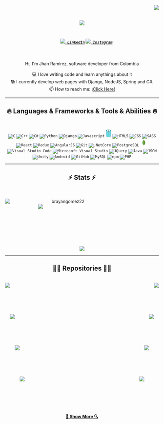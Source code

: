 <img align="right" src="https://visitor-badge.laobi.icu/badge?page_id=desksoul29.desksoul29">

<h1 align="center">
  <a href="https://git.io/typing-svg">
    <img src="https://readme-typing-svg.herokuapp.com/?lines=Hello,+There!+👋;This+is+Brayan+Gómez....;Nice+to+meet+you!&center=true&size=30">
  </a>
</h1>

<h5 align="center">
  <code>
    <a href="https://www.linkedin.com/in/jhan-ramirez-78619513b/" title="LinkedIn Profile"><img width="22" src="https://github.com/brayangomez22/brayangomez22/blob/main/images/linkedin.svg"> LinkedIn</a></code>
  <code><a href="https://www.instagram.com/jhan.rami29/" title="Instagram Profile"><img width="22" src="https://github.com/brayangomez22/brayangomez22/blob/main/images/instagram.svg"> Instagram</a></code>
</h5>
<br>
<p align="center">
  Hi, I'm Jhan Ramirez, software developer from Colombia
  <br>
  <br>
  💻 I love writing code and learn anythings about it
  <br>
  📚 I currently develop web pages with Django, NodeJS, Spring and C#.
  <br>
  📫 How to reach me: <a href="mailto: jhannavarro2001@gmail.com">¡Click Here!</a>
</p>

<hr>
<h2 align="center">🔥 Languages & Frameworks & Tools & Abilities 🔥</h2>
<br>
<p align="center">
  <code><img title="C" height="25" src="https://github.com/brayangomez22/brayangomez22/blob/main/images/c.svg"></code>
  <code><img title="C++" height="25" src="https://github.com/brayangomez22/brayangomez22/blob/main/images/cpp.svg"></code>
  <code><img title="C#" height="25" src="https://github.com/brayangomez22/brayangomez22/blob/main/images/cSharp.svg"></code>
  <code><img title="Python" height="25" src="https://github.com/brayangomez22/brayangomez22/blob/main/images/python-original.svg"></code>
  <code><img title="Django" height="25" src="https://github.com/brayangomez22/brayangomez22/blob/main/images/django.png"></code>
  <code><img title="Javascript" height="25" src="https://github.com/brayangomez22/brayangomez22/blob/main/images/javascript.svg"></code>
  <code><img title="GO" height="25" src="https://github.com/DeskSoul29/desksoul29/blob/main/images/go.png"></code>
  <code><img title="HTML5" height="25" src="https://github.com/brayangomez22/brayangomez22/blob/main/images/html5.svg"></code>
  <code><img title="CSS" height="25" src="https://github.com/brayangomez22/brayangomez22/blob/main/images/css.svg"></code>
  <code><img title="SASS" height="25" src="https://github.com/brayangomez22/brayangomez22/blob/main/images/sass.svg"></code>
  <code><img title="React" height="25" src="https://github.com/brayangomez22/brayangomez22/blob/main/images/react-original.svg"></code>
  <code><img title="Redux" height="25" src="https://github.com/brayangomez22/brayangomez22/blob/main/images/redux.svg"></code>
  <code><img title="AngularJS" height="25" src="https://github.com/brayangomez22/brayangomez22/blob/main/images/angularjs.png"></code>
  <code><img title="Git" height="25" src="https://github.com/brayangomez22/brayangomez22/blob/main/images/git-original.svg"></code>
  <code><img title=".NetCore" height="25" src="https://github.com/brayangomez22/brayangomez22/blob/main/images/dotnetcore.svg"></code>
  <code><img title="PostgreSQL" height="25" src="https://github.com/brayangomez22/brayangomez22/blob/main/images/postgresql.svg"></code>
  <code><img title="MongoDB" height="25" src="https://github.com/DeskSoul29/desksoul29/blob/main/images/mongodb.svg"></code>
  <code><img title="Visual Studio Code" height="25" src="https://github.com/brayangomez22/brayangomez22/blob/main/images/vscode.png"></code>
  <code><img title="Microsoft Visual Studio" height="25" src="https://github.com/brayangomez22/brayangomez22/blob/main/images/visualstudio.png"></code>
  <code><img title="JQuery" height="25" src="https://github.com/brayangomez22/brayangomez22/blob/main/images/jquery-original.svg"></code>
  <code><img title="Java" height="25" src="https://github.com/brayangomez22/brayangomez22/blob/main/images/java-original.svg"></code>
  <code><img title="JSON" height="25" src="https://github.com/brayangomez22/brayangomez22/blob/main/images/json.svg"></code>
  <code><img title="Unity" height="25" src="https://github.com/brayangomez22/brayangomez22/blob/main/images/unity3d.svg"></code>
  <code><img title="Android" height="25" src="https://github.com/brayangomez22/brayangomez22/blob/main/images/android.svg"></code>
  <code><img title="GitHub" height="25" src="https://github.com/brayangomez22/brayangomez22/blob/main/images/github.svg"></code>
  <code><img title="MySQL" height="25" src="https://github.com/brayangomez22/brayangomez22/blob/main/images/mysql.svg"></code>
  <code><img title="npm" height="25" src="https://github.com/brayangomez22/brayangomez22/blob/main/images/npm.svg"></code>
  <code><img title="PHP" height="25" src="https://github.com/brayangomez22/brayangomez22/blob/main/images/php.svg"></code>
</p>
<hr>

<h2 align="center">⚡ Stats ⚡</h2>
<br>
<p align=center>
  <div align=center>
    <a href="https://github.com/denvercoder1/github-readme-streak-stats" title="Go to Source">
      <img align="left" width=396 src="https://github-readme-streak-stats.herokuapp.com/?user=brayangomez22&theme=react&border=61dafb&hide_border=true" alt="brayangomez22" />
    </a>
    <a href="https://github.com/anuraghazra/github-readme-stats" title="Go to Source">
      <img align="right" width=396 src="https://github-readme-stats.vercel.app/api?username=brayangomez22&show_icons=true&theme=react&border_color=61dafb&hide_border=true" />
    </a>
  </div>
  <br><br><br><br><br><br><br><br><br>
  <div align=center>
    <a href="https://github.com/anuraghazra/github-readme-stats">
      <img width=325 align="center" src="https://github-readme-stats.vercel.app/api/top-langs/?username=brayangomez22&hide=c%23,powershell,Mathematica,Ruby,Objective-C,Objective-C%2b%2b,Cuda&title_color=61dafb&text_color=ffffff&icon_color=61dafb&bg_color=20232a&langs_count=8&layout=compact&border_color=61dafb&hide_border=true" />
    </a>
  </div>
</p>

<hr>

<h2 align="center">👨‍💻 Repositories 👨‍💻</h2>
<br>
<div width="100%" align="center">
  <a align="left" href="https://github.com/brayangomez22/TeamOne" title="TeamOne"><img align="left" height="115" src="https://github-readme-stats.vercel.app/api/pin/?username=brayangomez22&repo=TeamOne&theme=react&border_color=61dafb&border_radius=10"></a><a align="right" href="https://github.com/brayangomez22/sofka-hub" title="SofkaHub"><img align="right" height="115" src="https://github-readme-stats.vercel.app/api/pin/?username=brayangomez22&repo=sofka-hub&theme=react&border_color=61dafb&border_radius=10"></a>
</div>
<br/><br/><br/><br/><br/><br/>
<div width="100%" align="center">
  <a align="left" href="https://github.com/brayangomez22/red-social" title="Social Network"><img align="left" height="115" src="https://github-readme-stats.vercel.app/api/pin/?username=brayangomez22&repo=red-social&theme=react&border_color=61dafb&border_radius=10"></a>
  <a align="right" href="https://github.com/brayangomez22/portfolio" title="Portfolio"><img align="right" height="115" src="https://github-readme-stats.vercel.app/api/pin/?username=brayangomez22&repo=portfolio&theme=react&border_color=61dafb&border_radius=10"></a>
</div>
<br/><br/><br/><br/><br/><br/>
<div width="100%" align="center">
  <a align="left" href="https://github.com/brayangomez22/angular-movies-app" title="Angular Movies App"><img align="left" height="115" src="https://github-readme-stats.vercel.app/api/pin/?username=brayangomez22&repo=angular-movies-app&theme=react&border_color=61dafb&border_radius=10"></a>
  <a align="right" href="https://github.com/brayangomez22/ionic-wish-list" title="Ionic Wish List"><img align="right" height="115" src="https://github-readme-stats.vercel.app/api/pin/?username=brayangomez22&repo=ionic-wish-list&theme=react&border_color=61dafb&border_radius=10"></a>
</div>
<br/><br/><br/><br/><br/><br/>
<div width="100%" align="center">
  <a align="left" href="https://github.com/brayangomez22/rick-and-morty" title="Rick and Morty"><img align="left" height="115" src="https://github-readme-stats.vercel.app/api/pin/?username=brayangomez22&repo=rick-and-morty&theme=react&border_color=61dafb&border_radius=10"></a>
  <a align="right" href="https://github.com/brayangomez22/spoti-app" title="Spoti App"><img align="right" height="115" src="https://github-readme-stats.vercel.app/api/pin/?username=brayangomez22&repo=spoti-app&theme=react&border_color=61dafb&border_radius=10"></a>
</div>
<br><br><br><br><br><br>
<h4 align="center">
  <a href="https://github.com/desksoul29?tab=repositories" title="Show Repositories">🔎 Show More 🔍</a>
</h4>



<!--
**DeskSoul29/desksoul29** is a ✨ _special_ ✨ repository because its `README.md` (this file) appears on your GitHub profile.

Here are some ideas to get you started:

- 🔭 I’m currently working on ...
- 🌱 I’m currently learning ...
- 👯 I’m looking to collaborate on ...
- 🤔 I’m looking for help with ...
- 💬 Ask me about ...
- 📫 How to reach me: ...
- 😄 Pronouns: ...
- ⚡ Fun fact: ...
-->
